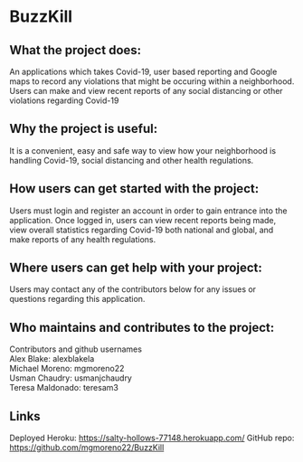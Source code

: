 # BuzzKill

## What the project does:
An applications which takes Covid-19, user based reporting and Google maps to record any violations that might be occuring within a neighborhood. Users can make and view recent reports of any social distancing or other violations regarding Covid-19
## Why the project is useful:
It is a convenient, easy and safe way to view how your neighborhood is handling Covid-19, social distancing and other health regulations.
## How users can get started with the project: 
Users must login and register an account in order to gain entrance into the application. Once logged in, users can view recent reports being made, view overall statistics regarding Covid-19 both national and global, and make reports of any health regulations. 

## Where users can get help with your project:
Users may contact any of the contributors below for any issues or questions regarding this application.

## Who maintains and contributes to the project:
Contributors and github usernames<br>
Alex Blake: alexblakela<br>
Michael Moreno: mgmoreno22<br>
Usman Chaudry:  usmanjchaudry<br>
Teresa Maldonado: teresam3

## Links
Deployed Heroku: https://salty-hollows-77148.herokuapp.com/
GitHub repo: https://github.com/mgmoreno22/BuzzKill

